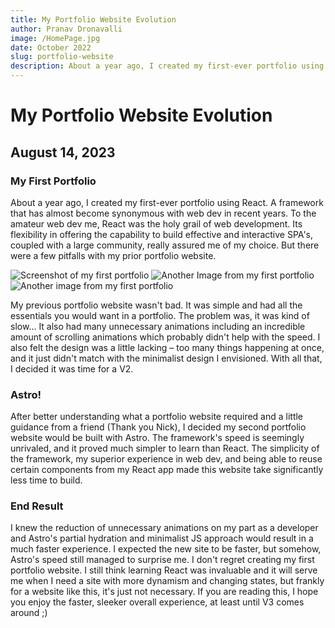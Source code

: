```yaml
---
title: My Portfolio Website Evolution
author: Pranav Dronavalli
image: /HomePage.jpg
date: October 2022
slug: portfolio-website
description: About a year ago, I created my first-ever portfolio using React. A framework that has almost become synonymous with web dev in recent years. To the amateur web dev me, React was the holy grail of web development. Its flexibility
---
```


# My Portfolio Website Evolution

## August 14, 2023

### My First Portfolio
About a year ago, I created my first-ever portfolio using React. A framework that has almost become synonymous with web dev in recent years. To the amateur web dev me, React was the holy grail of web development. Its flexibility in offering the capability to build effective and interactive SPA's, coupled with a large community, really assured me of my choice. But there were a few pitfalls with my prior portfolio website.

![Screenshot of my first portfolio](/HomePage.jpg)
![Another Image from my first portfolio](/BlogLanding.jpg)
![Another image from my first portfolio](/Blog.jpg)

My previous portfolio website wasn't bad. It was simple and had all the essentials you would want in a portfolio. The problem was, it was kind of slow... It also had many unnecessary animations including an incredible amount of scrolling animations which probably didn't help with the speed. I also felt the design was a little lacking – too many things happening at once, and it just didn't match with the minimalist design I envisioned. With all that, I decided it was time for a V2.

### Astro!
After better understanding what a portfolio website required and a little guidance from a friend (Thank you Nick), I decided my second portfolio website would be built with Astro. The framework's speed is seemingly unrivaled, and it proved much simpler to learn than React. The simplicity of the framework, my superior experience in web dev, and being able to reuse certain components from my React app made this website take significantly less time to build.

### End Result
I knew the reduction of unnecessary animations on my part as a developer and Astro's partial hydration and minimalist JS approach would result in a much faster experience. I expected the new site to be faster, but somehow, Astro's speed still managed to surprise me. I don't regret creating my first portfolio website. I still think learning React was invaluable and it will serve me when I need a site with more dynamism and changing states, but frankly for a website like this, it's just not necessary. If you are reading this, I hope you enjoy the faster, sleeker overall experience, at least until V3 comes around ;)
